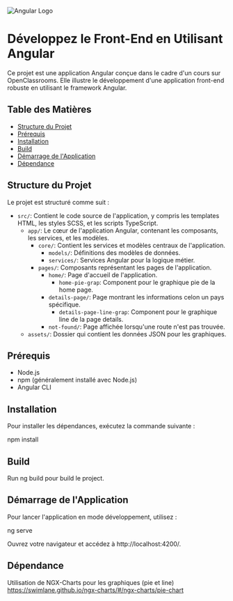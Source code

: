 ![Angular Logo](https://angular.io/assets/images/logos/angular/angular.png)

# Développez le Front-End en Utilisant Angular

Ce projet est une application Angular conçue dans le cadre d'un cours sur OpenClassrooms. Elle illustre le développement d'une application front-end robuste en utilisant le framework Angular.

## Table des Matières

- [Structure du Projet](#structure-du-projet)
- [Prérequis](#prérequis)
- [Installation](#installation)
- [Build](#build)
- [Démarrage de l'Application](#démarrage-de-lapplication)
- [Dépendance](#dependance)

## Structure du Projet

Le projet est structuré comme suit :

- `src/`: Contient le code source de l'application, y compris les templates HTML, les styles SCSS, et les scripts TypeScript.
  - `app/`: Le cœur de l'application Angular, contenant les composants, les services, et les modèles.
    - `core/`: Contient les services et modèles centraux de l'application.
      - `models/`: Définitions des modèles de données.
      - `services/`: Services Angular pour la logique métier.
    - `pages/`: Composants représentant les pages de l'application.
      - `home/`: Page d'accueil de l'application.
        - `home-pie-grap`: Component pour le graphique pie de la home page.   
      - `details-page/`: Page montrant les informations celon un pays spécifique.
        - `details-page-line-grap`: Component pour le graphique line de la page details.
      - `not-found/`: Page affichée lorsqu'une route n'est pas trouvée.
  - `assets/`: Dossier qui contient les données JSON pour les graphiques.

## Prérequis

- Node.js
- npm (généralement installé avec Node.js)
- Angular CLI

## Installation

Pour installer les dépendances, exécutez la commande suivante :

npm install

## Build

Run ng build pour build le project.

## Démarrage de l'Application 
Pour lancer l'application en mode développement, utilisez :

ng serve

Ouvrez votre navigateur et accédez à http://localhost:4200/.

## Dépendance

Utilisation de NGX-Charts pour les graphiques (pie et line)
https://swimlane.github.io/ngx-charts/#/ngx-charts/pie-chart
